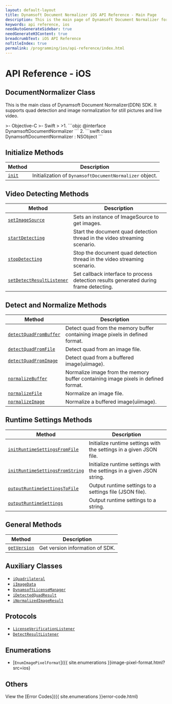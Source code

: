 ```yaml
---
layout: default-layout
title: Dynamsoft Document Normalizer iOS API Reference - Main Page
description: This is the main page of Dynamsoft Document Normalizer for iOS SDK API Reference.
keywords: api reference, ios
needAutoGenerateSidebar: true
needGenerateH3Content: true
breadcrumbText: iOS API Reference
noTitleIndex: true
permalink: /programming/ios/api-reference/index.html
---
```


# API Reference - iOS

## DocumentNormalizer Class

This is the main class of Dynamsoft Document Normalizer(DDN) SDK. It supports quad detection and image normalization for still pictures and live video.

<div class="sample-code-prefix"></div>
>- Objective-C
>- Swift
>
>1. 
```objc
@interface DynamsoftDocumentNormalizer
```
2. 
```swift
class DynamsoftDocumentNormalizer : NSObject
```

## Initialize Methods

| Method | Description |
| ------ | ----------- |
| [`init`](document-normalizer-init.md#init) | Initialization of `DynamsoftDocumentNormalizer` object.|

## Video Detecting Methods

| Method | Description |
|----------------------|-------------|
| [`setImageSource`](document-normalizer-video.md#setimagesource) | Sets an instance of ImageSource to get images.  |
| [`startDetecting`](document-normalizer-video.md#startdetecting) | Start the document quad detection thread in the video streaming scenario. |
| [`stopDetecting`](document-normalizer-video.md#stopdetecting) | Stop the document quad detection thread in the video streaming scenario. |
| [`setDetectResultListener`](document-normalizer-video.md#setdetectresultlistener) | Set callback interface to process detection results generated during frame detecting. |

## Detect and Normalize Methods

| Method | Description |
|----------------------|-------------|
| [`detectQuadFromBuffer`](document-normalizer-normalizing.md#detectquadfrombuffer) | Detect quad from the memory buffer containing image pixels in defined format. |
| [`detectQuadFromFile`](document-normalizer-normalizing.md#detectquadfromfile) | Detect quad from an image file. |
| [`detectQuadFromImage`](document-normalizer-normalizing.md#detectquadfromimage) | Detect quad from a buffered image(uiimage). |
| [`normalizeBuffer`](document-normalizer-normalizing.md#normalizebuffer) | Normalize image from the memory buffer containing image pixels in defined format. |
| [`normalizeFile`](document-normalizer-normalizing.md#normalizefile) | Normalize an image file. |
| [`normalizeImage`](document-normalizer-normalizing.md#normalizeimage) | Normalize a buffered image(uiimage). |

## Runtime Settings Methods

| Method               | Description |
|----------------------|-------------|
| [`initRuntimeSettingsFromFile`](document-normalizer-settings.md#initruntimesettingsfromfile)  | Initialize runtime settings with the settings in a given JSON file. |
| [`initRuntimeSettingsFromString`](document-normalizer-settings.md#initruntimesettingsfromstring) | Initialize runtime settings with the settings in a given JSON string. |
| [`outputRuntimeSettingsToFile`](document-normalizer-settings.md#outputruntimesettingstofile) | Output runtime settings to a settings file (JSON file). |
| [`outputRuntimeSettings`](document-normalizer-settings.md#outputruntimesettings) | Output runtime settings to a string. |

## General Methods

| Method               | Description |
|----------------------|-------------|
| [`getVersion`](document-normalizer-general.md#getversion) | Get version information of SDK.|

## Auxiliary Classes

- [`iQuadrilateral`](quadrilateral.md)
- [`iImageData`](image-data.md)
- [`DynamsoftLicenseManager`](license-manager.md)
- [`iDetectedQuadResult`](detected-quad-result.md)
- [`iNormalizedImageResult`](normalized-image-result.md)

## Protocols

- [`LicenseVerificationListener`](license-verification-listener.md)
- [`DetectResultListener`](detect-result-listener.md)

## Enumerations

- [`EnumImagePixelFormat`]({{ site.enumerations }}image-pixel-format.html?src=ios)

## Others

View the [Error Codes]({{ site.enumerations }}error-code.html)

